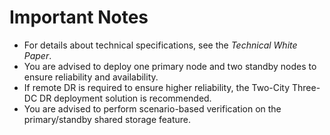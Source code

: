 # Important Notes<a name="EN-US_TOPIC_0289899192"></a>

-   For details about technical specifications, see the  *Technical White Paper*.
-   You are advised to deploy one primary node and two standby nodes to ensure reliability and availability.
-   If remote DR is required to ensure higher reliability, the Two-City Three-DC DR deployment solution is recommended.
- You are advised to perform scenario-based verification on the primary/standby shared storage feature.